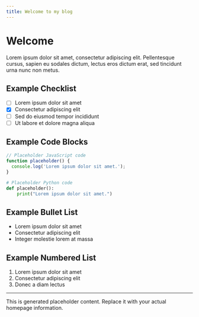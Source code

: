 ```yaml
---
title: Welcome to my blog
---
```


# Welcome

Lorem ipsum dolor sit amet, consectetur adipiscing elit. Pellentesque cursus, sapien eu sodales dictum, lectus eros dictum erat, sed tincidunt urna nunc non metus.

## Example Checklist

- [ ] Lorem ipsum dolor sit amet
- [x] Consectetur adipiscing elit
- [ ] Sed do eiusmod tempor incididunt
- [ ] Ut labore et dolore magna aliqua

## Example Code Blocks

```js
// Placeholder JavaScript code
function placeholder() {
  console.log('Lorem ipsum dolor sit amet.');
}
```

```python
# Placeholder Python code
def placeholder():
    print("Lorem ipsum dolor sit amet.")
```

## Example Bullet List

- Lorem ipsum dolor sit amet
- Consectetur adipiscing elit
- Integer molestie lorem at massa

## Example Numbered List

1. Lorem ipsum dolor sit amet
2. Consectetur adipiscing elit
3. Donec a diam lectus

---

This is generated placeholder content. Replace it with your actual homepage information.
